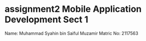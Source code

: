 # assignment2 Mobile Application Development Sect 1

Name: Muhammad Syahin bin Saiful Muzamir
Matric No: 2117563
